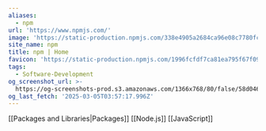 ```yaml
---
aliases:
  - npm
url: 'https://www.npmjs.com/'
image: 'https://static-production.npmjs.com/338e4905a2684ca96e08c7780fc68412.png'
site_name: npm
title: npm | Home
favicon: 'https://static-production.npmjs.com/1996fcfdf7ca81ea795f67f093d7f449.png'
tags:
  - Software-Development
og_screenshot_url: >-
  https://og-screenshots-prod.s3.amazonaws.com/1366x768/80/false/58d046c1d166c4fa0907206d4e2d5937f34712a4e1160b5de9227a95b6628b4d.jpeg
og_last_fetch: '2025-03-05T03:57:17.996Z'
---
```

[[Packages and Libraries|Packages]]
[[Node.js]]
[[JavaScript]]
